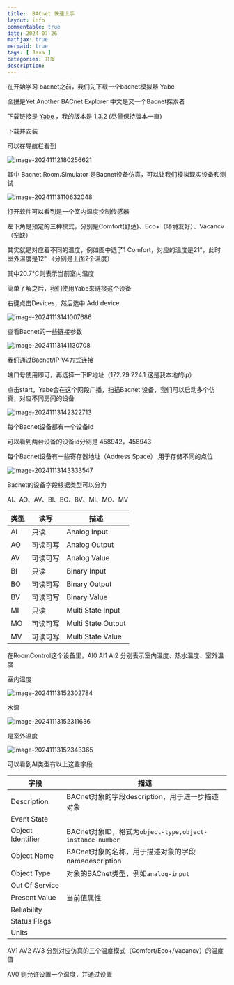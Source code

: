 ```yaml
---
title:  BACnet 快速上手
layout: info
commentable: true
date: 2024-07-26
mathjax: true
mermaid: true
tags: [ Java ]
categories: 开发
description: 
---
```




在开始学习 bacnet之前，我们先下载一个bacnet模拟器 Yabe

全拼是Yet Another BACnet Explorer 中文是又一个Bacnet探索者

下载链接是 [Yabe](https://sourceforge.net/projects/yetanotherbacnetexplorer/)  ，我的版本是 1.3.2 (尽量保持版本一直)

下载并安装

可以在导航栏看到

 ![image-20241112180256621](D:\u\blog\source\images\bacnet-quick-start\image-20241112180256621.png)

其中 Bacnet.Room.Simulator 是Bacnet设备仿真，可以让我们模拟现实设备和测试

![image-20241113110632048](D:\u\blog\source\images\bacnet-quick-start\image-20241113110632048.png)

打开软件可以看到是一个室内温度控制传感器

左下角是预定的三种模式，分别是Comfort(舒适)、Eco+（环境友好）、Vacancv（空缺）

其实就是对应着不同的温度，例如图中选了1 Comfort，对应的温度是21°，此时室外温度是12° （分别是上面2个温度）

其中20.7°C则表示当前室内温度



简单了解之后，我们使用Yabe来链接这个设备

右键点击Devices，然后选中 Add device

![image-20241113141007686](D:\u\blog\source\images\bacnet-quick-start\image-20241113141007686.png)

查看Bacnet的一些链接参数

![image-20241113141130708](D:\u\blog\source\images\bacnet-quick-start\image-20241113141130708.png)

我们通过Bacnet/IP V4方式连接

端口号使用即可，再选择一下IP地址（172.29.224.1 这是我本地的ip）

点击start，Yabe会在这个网段广播，扫描Bacnet 设备，我们可以启动多个仿真，对应不同房间的设备

![image-20241113142322713](D:\u\blog\source\images\bacnet-quick-start\image-20241113142322713.png)

每个Bacnet设备都有一个设备id

可以看到两台设备的设备id分别是 458942，458943

每个Bacnet设备有一些寄存器地址（Address Space）,用于存储不同的点位

![image-20241113143333547](D:\u\blog\source\images\bacnet-quick-start\image-20241113143333547.png)

Bacnet的设备字段根据类型可以分为

AI、AO、AV、BI、BO、BV、MI、MO、MV

| 类型 | 读写     | 描述               |
| ---- | -------- | ------------------ |
| AI   | 只读     | Analog Input       |
| AO   | 可读可写 | Analog Output      |
| AV   | 可读可写 | Analog Value       |
| BI   | 只读     | Binary Input       |
| BO   | 可读可写 | Binary Output      |
| BV   | 可读可写 | Binary Value       |
| MI   | 只读     | Multi State Input  |
| MO   | 可读可写 | Multi State Output |
| MV   | 可读可写 | Multi State Value  |

在RoomControl这个设备里，AI0  AI1 AI2 分别表示室内温度、热水温度、室外温度

室内温度

![image-20241113152302784](D:\u\blog\source\images\bacnet-quick-start\image-20241113152302784.png)

水温

![image-20241113152311636](D:\u\blog\source\images\bacnet-quick-start\image-20241113152311636.png)

是室外温度

![image-20241113152343365](D:\u\blog\source\images\bacnet-quick-start\image-20241113152343365.png)

可以看到AI类型有以上这些字段

| 字段              | 描述                                                     |
| ----------------- | -------------------------------------------------------- |
| Description       | BACnet对象的字段description，用于进一步描述对象          |
| Event State       |                                                          |
| Object Identifier | BACnet对象ID，格式为`object-type,object-instance-number` |
| Object Name       | BACnet对象的名称，用于描述对象的字段namedescription      |
| Object Type       | 对象的BACnet类型，例如`analog-input`                     |
| Out Of Service    |                                                          |
| Present Value     | 当前值属性                                               |
| Reliability       |                                                          |
| Status Flags      |                                                          |
| Units             |                                                          |



AV1 AV2 AV3 分别对应仿真的三个温度模式（Comfort/Eco+/Vacancv）的温度值

AV0 则允许设置一个温度，并通过设置

